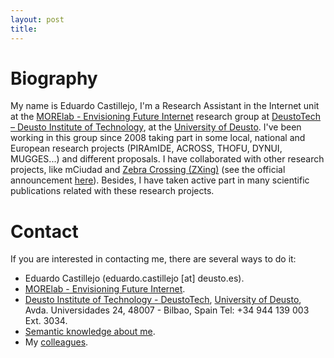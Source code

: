 ```yaml
---
layout: post
title: 
---
```


# Biography
My name is Eduardo Castillejo, I'm a Research Assistant in the Internet unit at the [MORElab - Envisioning Future Internet](http://www.morelab.deusto.es) research group at [DeustoTech – Deusto Institute of Technology](http://www.deustotech.deusto.es), at the [University of Deusto](http://www.deusto.es). I've been working in this group since 2008 taking part in some local, national and European research projects (PIRAmIDE, ACROSS, THOFU, DYNUI, MUGGES...) and different proposals. I have collaborated with other research projects, like mCiudad and [Zebra Crossing (ZXing)](https://github.com/zxing/zxing") (see the official announcement [here](https://groups.google.com/forum/#!topic/zxing/HAirjcA9CeY)). Besides, I have taken active part in many scientific publications related with these research projects.

# Contact
If you are interested in contacting me, there are several ways to do it:

* Eduardo Castillejo (eduardo.castillejo [at] deusto.es).
* [MORElab - Envisioning Future Internet](http://www.morelab.deusto.es).
* [Deusto Institute of Technology - DeustoTech](http://www.deustotech.deusto.es), [University of Deusto](http://www.deusto.es), Avda. Universidades 24, 48007 - Bilbao, Spain
Tel: +34 944 139 003 Ext. 3034.
* [Semantic knowledge about me](http://www.morelab.deusto.es/page/eduardo-castillejo).
* My [colleagues](http://morelab.deusto.es/people/members/).
